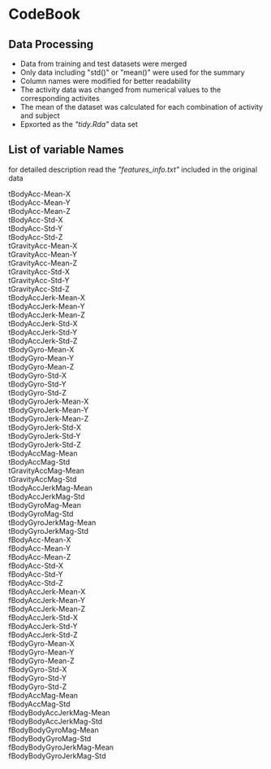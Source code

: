 # CodeBook

## Data Processing

+ Data from training and test datasets were merged
+ Only data including "std()" or "mean()" were used for the summary
+ Column names were modified for better readability
+ The activity data was changed from numerical values to the corresponding activites
+ The mean of the dataset was calculated for each combination of activity and subject
+ Epxorted as the *"tidy.Rda"* data set

## List of variable Names

for detailed description read the *"features_info.txt"* included in the original data 

tBodyAcc-Mean-X  
tBodyAcc-Mean-Y  
tBodyAcc-Mean-Z  
tBodyAcc-Std-X  
tBodyAcc-Std-Y  
tBodyAcc-Std-Z  
tGravityAcc-Mean-X  
tGravityAcc-Mean-Y  
tGravityAcc-Mean-Z  
tGravityAcc-Std-X  
tGravityAcc-Std-Y  
tGravityAcc-Std-Z  
tBodyAccJerk-Mean-X  
tBodyAccJerk-Mean-Y  
tBodyAccJerk-Mean-Z  
tBodyAccJerk-Std-X  
tBodyAccJerk-Std-Y  
tBodyAccJerk-Std-Z  
tBodyGyro-Mean-X  
tBodyGyro-Mean-Y  
tBodyGyro-Mean-Z  
tBodyGyro-Std-X  
tBodyGyro-Std-Y  
tBodyGyro-Std-Z  
tBodyGyroJerk-Mean-X  
tBodyGyroJerk-Mean-Y  
tBodyGyroJerk-Mean-Z  
tBodyGyroJerk-Std-X  
tBodyGyroJerk-Std-Y  
tBodyGyroJerk-Std-Z  
tBodyAccMag-Mean  
tBodyAccMag-Std  
tGravityAccMag-Mean  
tGravityAccMag-Std  
tBodyAccJerkMag-Mean  
tBodyAccJerkMag-Std  
tBodyGyroMag-Mean  
tBodyGyroMag-Std  
tBodyGyroJerkMag-Mean  
tBodyGyroJerkMag-Std  
fBodyAcc-Mean-X  
fBodyAcc-Mean-Y  
fBodyAcc-Mean-Z  
fBodyAcc-Std-X  
fBodyAcc-Std-Y  
fBodyAcc-Std-Z  
fBodyAccJerk-Mean-X  
fBodyAccJerk-Mean-Y  
fBodyAccJerk-Mean-Z  
fBodyAccJerk-Std-X  
fBodyAccJerk-Std-Y  
fBodyAccJerk-Std-Z  
fBodyGyro-Mean-X  
fBodyGyro-Mean-Y  
fBodyGyro-Mean-Z  
fBodyGyro-Std-X  
fBodyGyro-Std-Y  
fBodyGyro-Std-Z  
fBodyAccMag-Mean  
fBodyAccMag-Std  
fBodyBodyAccJerkMag-Mean  
fBodyBodyAccJerkMag-Std  
fBodyBodyGyroMag-Mean  
fBodyBodyGyroMag-Std  
fBodyBodyGyroJerkMag-Mean  
fBodyBodyGyroJerkMag-Std  
